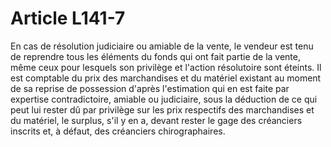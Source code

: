 # Article L141-7

En cas de résolution judiciaire ou amiable de la vente, le vendeur est tenu de reprendre tous les éléments du fonds qui ont fait partie de la vente, même ceux pour lesquels son privilège et l'action résolutoire sont éteints. Il est comptable du prix des marchandises et du matériel existant au moment de sa reprise de possession d'après l'estimation qui en est faite par expertise contradictoire, amiable ou judiciaire, sous la déduction de ce qui peut lui rester dû par privilège sur les prix respectifs des marchandises et du matériel, le surplus, s'il y en a, devant rester le gage des créanciers inscrits et, à défaut, des créanciers chirographaires.